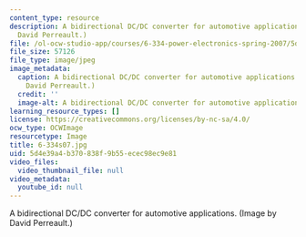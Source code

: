 ```yaml
---
content_type: resource
description: A bidirectional DC/DC converter for automotive applications. (Image by
  David Perreault.)
file: /ol-ocw-studio-app/courses/6-334-power-electronics-spring-2007/5d4e39a4b370838f9b55ecec98ec9e81_6-334s07.jpg
file_size: 57126
file_type: image/jpeg
image_metadata:
  caption: A bidirectional DC/DC converter for automotive applications. (Image by
    David Perreault.)
  credit: ''
  image-alt: A bidirectional DC/DC converter for automotive applications.
learning_resource_types: []
license: https://creativecommons.org/licenses/by-nc-sa/4.0/
ocw_type: OCWImage
resourcetype: Image
title: 6-334s07.jpg
uid: 5d4e39a4-b370-838f-9b55-ecec98ec9e81
video_files:
  video_thumbnail_file: null
video_metadata:
  youtube_id: null
---
```

A bidirectional DC/DC converter for automotive applications. (Image by David Perreault.)